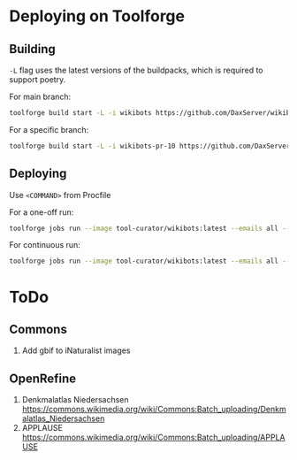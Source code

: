 # Deploying on Toolforge

## Building

`-L` flag uses the latest versions of the buildpacks, which is required to support poetry.

For main branch:

```bash
toolforge build start -L -i wikibots https://github.com/DaxServer/wikibots.git
```

For a specific branch:

```bash
toolforge build start -L -i wikibots-pr-10 https://github.com/DaxServer/wikibots.git --ref <BRANCH>
```

## Deploying

Use `<COMMAND>` from Procfile

For a one-off run:

```bash
toolforge jobs run --image tool-curator/wikibots:latest --emails all --filelog --mount all --command <COMMAND> <NAME>
```

For continuous run:

```bash
toolforge jobs run --image tool-curator/wikibots:latest --emails all --continuous --filelog --mount all --command <COMMAND> <NAME>
```

# ToDo

## Commons

1. Add gbif to iNaturalist images


## OpenRefine

1. Denkmalatlas Niedersachsen https://commons.wikimedia.org/wiki/Commons:Batch_uploading/Denkmalatlas_Niedersachsen
2. APPLAUSE https://commons.wikimedia.org/wiki/Commons:Batch_uploading/APPLAUSE
